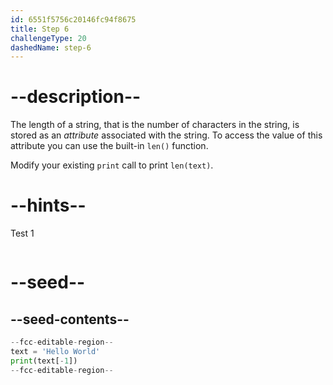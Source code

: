 ```yaml
---
id: 6551f5756c20146fc94f8675
title: Step 6
challengeType: 20
dashedName: step-6
---
```


# --description--

The length of a string, that is the number of characters in the string, is stored as an *attribute* associated with the string. To access the value of this attribute you can use the built-in `len()` function. 

Modify your existing `print` call to print `len(text)`.

# --hints--

Test 1

```js

```

# --seed--

## --seed-contents--

```py
--fcc-editable-region--
text = 'Hello World'
print(text[-1])
--fcc-editable-region--
```
